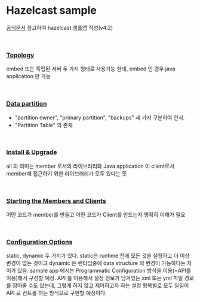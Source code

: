 # Hazelcast sample

[공식문서](https://docs.hazelcast.com/imdg/latest/) 참고하여 hazelcast 샘플앱 작성(v4.2)

<br>

### [Topology](https://docs.hazelcast.com/imdg/latest/overview/topology) 
embed 또는 독립된 서버 두 가지 형태로 사용가능 한데, embed 인 경우 java application 만 가능 

<br>

### [Data partition](https://docs.hazelcast.com/imdg/latest/overview/data-partitioning)
* "partition owner", "primary partition", "backups" 세 가지 구분하여 인식.
* "Partition Table" 의 존재

<br>

### [Install & Upgrade](https://docs.hazelcast.com/imdg/latest/installation/installing-using-maven)
all 의 의미는 member 로서의 라이브러리와 Java application 이 client로서 member에 접근하기 위한 라이브러리가 모두 있다는 뜻

<br>

### [Starting the Members and Clients](https://docs.hazelcast.com/imdg/latest/starting-members-clients)
어떤 코드가 member를 만들고 어떤 코드가 Client를 만드는지 명확히 이해가 필요

<br>

### [Configuration Options](https://docs.hazelcast.com/imdg/latest/configuration/understanding-configuration)
static, dynamic 두 가지가 있다. static은 runtime 전에 모든 것을 설정하고 더 이상 변경이 없는 것이고 dynamic 은 런타임중에 data structure 의 변경이 가능하다는 차이가 있음.
sample app 에서는 Programmatic Configuration 방식을 이용(=API를 이용)해서 구성할 예정. API 를 이용해서 설정 정보가 담겨있는 xml 또는 yml 파일 경로를 잡아줄 수도 있는데,
그렇게 하지 않고 제어하고자 하는 설정 항목별로 모두 일일이 API 로 컨트롤 하는 방식으로 구현할 예정이다.

<br>

### 
